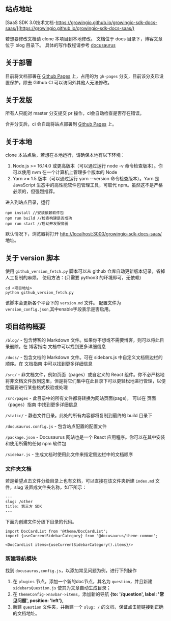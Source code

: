 
## 站点地址

[SaaS SDK 3.0技术文档-https://growingio.github.io/growingio-sdk-docs-saas/](https://growingio.github.io/growingio-sdk-docs-saas/)

若想要修改文档请 clone 本项目到本地修改。 文档位于 docs 目录下，博客文章位于 blog 目录下。
具体的写作教程请参考 [docusaurus](https://www.docusaurus.cn/docs/)

## 关于部署

目前将文档部署在 [Github Pages](https://growingio.github.io/growingio-sdk-docs-saas/) 上，占用的为 `gh-pages` 分支，目前该分支已设置保护，除去 Github CI 可以访问外其他人无法修改。

## 关于发版

所有人只能对 master 分支提交 pr 操作，ci会自动检查是否存在错误。

合并分支后，ci 会自动将站点部署到 [Github Pages](https://growingio.github.io/growingio-sdk-docs-saas/) 上。

## 关于本地

clone 本站点后，若想在本地运行，请确保本地有以下环境：

1. Node.js >= 16.14.0 或更高版本（可以通过运行 node -v 命令检查版本）。你可以使用 nvm 在一个计算机上管理多个版本的 Node
2. Yarn >= 1.5 版本（可以通过运行 yarn --version 命令检查版本）。Yarn 是 JavaScript 生态中的高性能软件包管理工具，可取代 npm。虽然这不是严格必须的，但强烈推荐。

进入到站点目录，运行

```nodejs
npm install //安装依赖软件包
npm run build //检查构建是否成功
npm run start //启动开发服务器
```

默认情况下，浏览器将打开 <http://localhost:3000/growingio-sdk-docs-saas/> 地址。

## 关于 version 脚本

使用 `github_version_fetch.py` 脚本可以从 github 仓库自动更新版本记录，省掉人工复制的麻烦。
使用方法：(只需要 python3 的环境即可，无依赖)

```shell
cd <项目地址>
python github_version_fetch.py
```

该脚本会更新各个平台下的 `version.md` 文件。
配置文件为 `version_config.json`,其中enable字段表示是否启用。

## 项目结构概要

`/blog/` - 包含博客的 Markdown 文件。如果你不想或不需要博客，则可以将此目录删除。在 博客指南 文档中可以找到更多详细信息

`/docs/` - 包含文档的 Markdown 文件。可在 sidebars.js 中自定义文档侧边栏的顺序。在 文档指南 中可以找到更多详细信息

`/src/` - 非文档文件，例如页面（pages）或自定义的 React 组件。你不必严格地将非文档文件放到这里，但是将它们集中在此目录下可以更轻松地进行管理，以便您需要进行某些格式校验或处理

`/src/pages` - 此目录中的所有文件都将转换为网站页面(page)。 可以在 页面（pages）指南 中找到更多详细信息

`/static/` - 静态文件目录。此处的所有内容都将复制到最终的 build 目录下

`/docusaurus.config.js` - 包含站点配置的配置文件

`/package.json` - Docusaurus 网站也是一个 React 应用程序。你可以在其中安装和使用所需的任何 npm 软件包

`/sidebar.js` - 生成文档时使用此文件来指定侧边栏中的文档顺序

### 文件夹文档

若是希望点击文件分级目录上也有文档，可以直接在该文件夹新建 `index.md` 文件，slug 设置成文件夹名称，如下所示：

```txt
---
slug: /other
title: 第三方 SDK
---

```

下面为创建文件分级下目录的代码。

```mdx-code-block
import DocCardList from '@theme/DocCardList';
import {useCurrentSidebarCategory} from '@docusaurus/theme-common';

<DocCardList items={useCurrentSidebarCategory().items}/>
```

### 新建导航模块

找到 `docusaurus,config.js`，以添加常见问题为例，进行下列操作

1. 在 `plugins` 节点，添加一个新的doc节点，其名为 `question`，并且新建 `sidebarsQuestion.js` 使其为文章自动生成目录；
2. 在 `themeConfig->navbar->items`，添加新的导航 **{to: '/question', label: '常见问题', position: 'left'},**
3. 新建 `question` 文件夹，并新建一个 `slug: /` 的文档，保证点击能链接到正确的文档地址。
